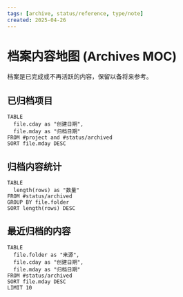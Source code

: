 ```yaml
---
tags: [archive, status/reference, type/note]
created: 2025-04-26
---
```


# 档案内容地图 (Archives MOC)

档案是已完成或不再活跃的内容，保留以备将来参考。

## 已归档项目

```dataview
TABLE 
  file.cday as "创建日期",
  file.mday as "归档日期"
FROM #project and #status/archived
SORT file.mday DESC
```

## 归档内容统计

```dataview
TABLE 
  length(rows) as "数量"
FROM #status/archived
GROUP BY file.folder
SORT length(rows) DESC
```

## 最近归档的内容

```dataview
TABLE 
  file.folder as "来源",
  file.cday as "创建日期",
  file.mday as "归档日期"
FROM #status/archived
SORT file.mday DESC
LIMIT 10
``` 